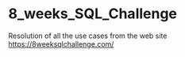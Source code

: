 # 8_weeks_SQL_Challenge
Resolution of all the use cases from the web site https://8weeksqlchallenge.com/
